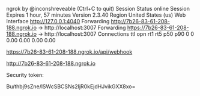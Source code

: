 ngrok by @inconshreveable                                                                                                (Ctrl+C to quit)                                                                                                                                         Session Status                online                                                                                                     Session Expires               1 hour, 57 minutes                                                                                         Version                       2.3.40                                                                                                     Region                        United States (us)                                                                                         Web Interface                 http://127.0.0.1:4040                                                                                      Forwarding                    http://7b26-83-61-208-188.ngrok.io -> http://localhost:3007                                                Forwarding                    https://7b26-83-61-208-188.ngrok.io -> http://localhost:3007                                                                                                                                                                                        Connections                   ttl     opn     rt1     rt5     p50     p90                                                                                              0       0       0.00    0.00    0.00    0.00



https://7b26-83-61-208-188.ngrok.io/api/webhook



http://7b26-83-61-208-188.ngrok.io 



Security token:

Bu/thbj9sZne/lSWcSBCSNs2IjR0kEjdHJvikGXX8xo=


